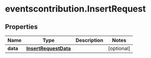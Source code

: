 # eventscontribution.InsertRequest

## Properties

Name | Type | Description | Notes
------------ | ------------- | ------------- | -------------
**data** | [**InsertRequestData**](InsertRequestData.md) |  | [optional] 



